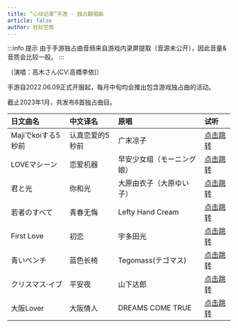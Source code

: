 ```yaml
---
title: “心动记录”手游 - 独占翻唱曲
article: false
author: 轻虹空雨
---
```

:::info 提示
由于手游独占曲音频来自游戏内录屏提取（音源未公开），因此音量&音质会比较一般。
:::

（演唱：高木さん(CV:高橋李依)）

手游自2022.06.09正式开服起，每月中旬均会推出包含游戏独占曲的活动。

截止2023年1月，共发布8首独占曲目。

|日文曲名|中文译名|原唱|试听|
|:--|:--|:--|:--|
|Majiでkoiする5秒前|认真恋爱的5秒前|广末凉子|[点击跳转](https://cloudfile1.mufeng086.com/index.php?share/file&user=1&sid=veGsu5i7)|
|LOVEマシーン|恋爱机器|早安少女组（モーニング娘）|[点击跳转](https://cloudfile1.mufeng086.com/index.php?share/file&user=1&sid=gDvSaAPN)|
|君と光|你和光|大原由衣子（大原ゆい子）|[点击跳转](https://cloudfile1.mufeng086.com/index.php?share/file&user=1&sid=gMGNaiAB)|
|若者のすべて|青春无悔|Lefty Hand Cream|[点击跳转](https://cloudfile1.mufeng086.com/index.php?share/file&user=1&sid=8AzwR2uc)|
|First Love|初恋|宇多田光|[点击跳转](https://cloudfile1.mufeng086.com/index.php?share/file&user=1&sid=BdetHfAx)|
|青いベンチ|蓝色长椅|Tegomass(テゴマス)|[点击跳转](https://cloudfile1.mufeng086.com/index.php?share/file&user=1&sid=jcPHu3t9)|
|クリスマス·イブ|平安夜|山下达郎|[点击跳转](https://cloudfile1.mufeng086.com/index.php?share/file&user=1&sid=XtczhWBT)|
|大阪Lover|大阪情人|DREAMS COME TRUE|[点击跳转](https://cloudfile1.mufeng086.com/index.php?share/file&user=1&sid=AIfiBPcJ)|